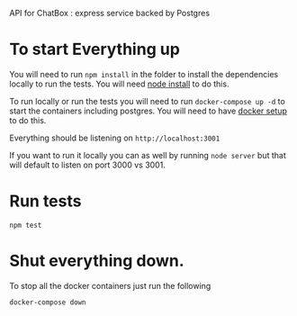 API for ChatBox : express service backed by Postgres

# To start Everything up

You will need to run `npm install` in the folder to install the dependencies locally to run the tests. You will need [node install](https://nodejs.org/en/download/) to do this.

To run locally or run the tests you will need to run `docker-compose up -d` to start the containers including postgres. You will need to have [docker setup](https://www.docker.com/products/docker-desktop) to do this.

Everything should be listening on `http://localhost:3001`

If you want to run it locally you can as well by running `node server` but that will default to listen on port 3000 vs 3001.

# Run tests

```
npm test
```

# Shut everything down.

To stop all the docker containers just run the following

```
docker-compose down
```